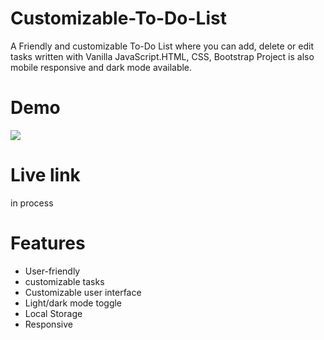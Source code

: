# Customizable-To-Do-List
A Friendly and customizable To-Do List where you can add, delete or edit tasks written with Vanilla JavaScript.HTML, CSS, Bootstrap
Project is also mobile responsive and dark mode available.

# Demo
 ![](https://github.com/ronM3/Customizable-To-Do-List/blob/main/todo-list-demo-web.gif)

# Live link
in process 

# Features
* User-friendly
* customizable tasks
* Customizable user interface
* Light/dark mode toggle
* Local Storage
* Responsive
